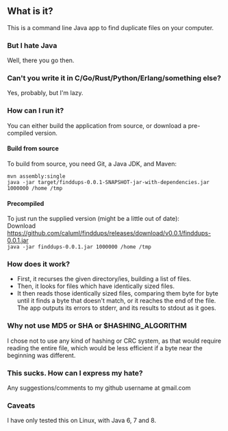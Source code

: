 ## What is it?
This is a command line Java app to find duplicate files on your computer.

### But I hate Java
Well, there you go then.

### Can't you write it in C/Go/Rust/Python/Erlang/something else?
Yes, probably, but I'm lazy.

### How can I run it?
You can either build the application from source, or download a pre-compiled version.

#### Build from source
To build from source, you need Git, a Java JDK, and Maven:
```git clone https://github.com/caluml/finddups
mvn assembly:single
java -jar target/finddups-0.0.1-SNAPSHOT-jar-with-dependencies.jar 1000000 /home /tmp
```

#### Precompiled
To just run the supplied version (might be a little out of date):<br>
Download https://github.com/caluml/finddups/releases/download/v0.0.1/finddups-0.0.1.jar<br>
`java -jar finddups-0.0.1.jar 1000000 /home /tmp`

### How does it work?
* First, it recurses the given directory/ies, building a list of files.
* Then, it looks for files which have identically sized files.
* It then reads those identically sized files, comparing them byte for byte until it finds a byte that doesn't match, or it reaches the end of the file.<br>
The app outputs its errors to stderr, and its results to stdout as it goes.

### Why not use MD5 or SHA or $HASHING_ALGORITHM
I chose not to use any kind of hashing or CRC system, as that would require reading the entire file, which would be less efficient if a byte near the beginning was different.

### This sucks. How can I express my hate?
Any suggestions/comments to my github username at gmail.com

### Caveats
I have only tested this on Linux, with Java 6, 7 and 8.

